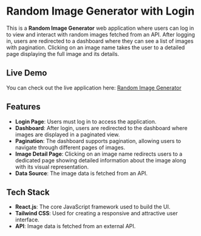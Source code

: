# Random Image Generator with Login

This is a **Random Image Generator** web application where users can log in to view and interact with random images fetched from an API. After logging in, users are redirected to a dashboard where they can see a list of images with pagination. Clicking on an image name takes the user to a detailed page displaying the full image and its details.

## Live Demo
You can check out the live application here: [Random Image Generator](https://7wo4cx.csb.app/dashboard?page=1)

## Features
- **Login Page**: Users must log in to access the application.
- **Dashboard**: After login, users are redirected to the dashboard where images are displayed in a paginated view.
- **Pagination**: The dashboard supports pagination, allowing users to navigate through different pages of images.
- **Image Detail Page**: Clicking on an image name redirects users to a dedicated page showing detailed information about the image along with its visual representation.
- **Data Source**: The image data is fetched from an API.

## Tech Stack
- **React.js**: The core JavaScript framework used to build the UI.
- **Tailwind CSS**: Used for creating a responsive and attractive user interface.
- **API**: Image data is fetched from an external API.